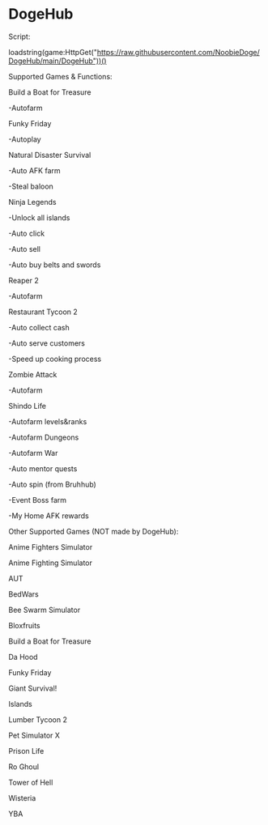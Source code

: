# DogeHub

Script:

loadstring(game:HttpGet("https://raw.githubusercontent.com/NoobieDoge/DogeHub/main/DogeHub"))()



Supported Games & Functions:

Build a Boat for Treasure

  -Autofarm
  
Funky Friday

  -Autoplay
  
Natural Disaster Survival

  -Auto AFK farm
  
  -Steal baloon
  
Ninja Legends

  -Unlock all islands
  
  -Auto click
  
  -Auto sell
  
  -Auto buy belts and swords
  
Reaper 2

  -Autofarm
  
Restaurant Tycoon 2

  -Auto collect cash
  
  -Auto serve customers
  
  -Speed up cooking process
  
Zombie Attack

  -Autofarm
  
Shindo Life

  -Autofarm levels&ranks
  
  -Autofarm Dungeons
  
  -Autofarm War
  
  -Auto mentor quests
  
  -Auto spin (from Bruhhub)
  
  -Event Boss farm
  
  -My Home AFK rewards
  



Other Supported Games (NOT made by DogeHub):

Anime Fighters Simulator 

Anime Fighting Simulator

AUT 

BedWars

Bee Swarm Simulator 

Bloxfruits

Build a Boat for Treasure

Da Hood 

Funky Friday

Giant Survival!

Islands

Lumber Tycoon 2 

Pet Simulator X

Prison Life 

Ro Ghoul

Tower of Hell 

Wisteria

YBA
